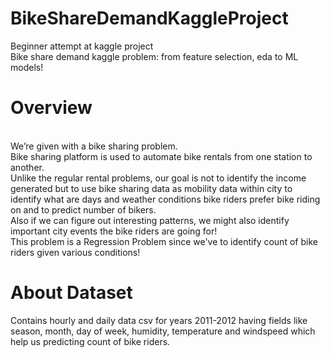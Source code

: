 # BikeShareDemandKaggleProject
Beginner attempt at kaggle project
<br>Bike share demand kaggle problem: from feature selection, eda to ML models!

<h1>Overview</h1>
<br>We’re given with a bike sharing problem.
<br>Bike sharing platform is used to automate bike rentals from one station to another.
<br>Unlike the regular rental problems, our goal is not to identify the income generated but to use bike sharing data as mobility data within city to identify what are days and weather conditions bike riders prefer bike riding on and to predict number of bikers.
<br>Also if we can figure out interesting patterns, we might also identify important city events the bike riders are going for!
<br>This problem is a Regression Problem since we've to identify count of bike riders given various conditions!

<h1>About Dataset</h1>

Contains hourly and daily data csv for years 2011-2012 having fields like season, month, day of week, humidity, temperature and windspeed which help us predicting count of bike riders.
